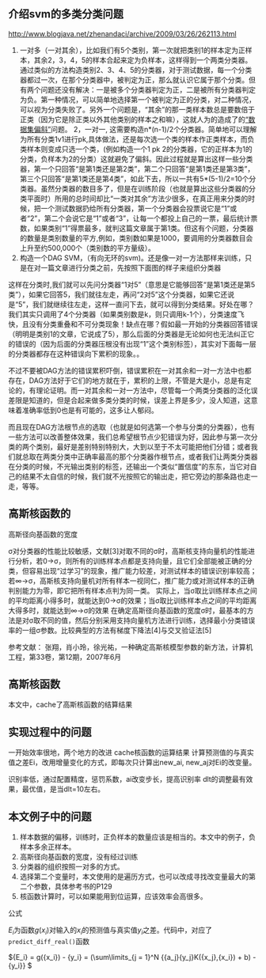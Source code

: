 
## 介绍svm的多类分类问题
http://www.blogjava.net/zhenandaci/archive/2009/03/26/262113.html
1. 一对多（一对其余），比如我们有5个类别，第一次就把类别1的样本定为正样本，其余2，3，4，5的样本合起来定为负样本，这样得到一个两类分类器。通过类似的方法构造类别2、3、4、5的分类器，对于测试数据，每一个分类器都过一次，在那个分类器中，被判定为正，那么就认识它属于那个分类。但有两个问题还没有解决：一是被多个分类器判定为正，二是被所有分类器判定为负。第一种情况，可以简单地选择第一个被判定为正的分类，对二种情况，可以视为分类失败了。另外一个问题是，“其余”的那一类样本数总是要数倍于正类（因为它是除正类以外其他类别的样本之和嘛），这就人为的造成了的[“数据集偏斜”](http://www.blogjava.net/zhenandaci/archive/2009/03/17/260315.html)问题。
2，一对一, 这需要构造n\*(n-1)/2个分类器。简单地可以理解为所有分类1v1进行pk,具体做法，还是每次选一个类的样本作正类样本，而负类样本则变成只选一个类，(例如构造一个1 pk 2的分类器，它的正样本为1的分类，负样本为2的分类）这就避免了偏斜。因此过程就是算出这样一些分类器，第一个只回答“是第1类还是第2类”，第二个只回答“是第1类还是第3类”，第三个只回答“是第1类还是第4类”，如此下去，所以一共有5\*(5-1)/2=10个分类器。虽然分类器的数目多了，但是在训练阶段（也就是算出这些分类器的分类平面时）所用的总时间却比“一类对其余”方法少很多，在真正用来分类的时候，把一个测试数据扔给所有分类器，第一个分类器会投票说它是“1”或者“2”，第二个会说它是“1”或者“3”，让每一个都投上自己的一票，最后统计票数，如果类别“1”得票最多，就判这篇文章属于第1类。但这有个问题，分类器的数量是类别数量的平方,例如，类别数如果是1000，要调用的分类器数目会上升至约500,000个（类别数的平方量级）。
3. 构造一个DAG SVM，（有向无环的svm)。还是像一对一方法那样来训练，只是在对一篇文章进行分类之前，先按照下面图的样子来组织分类器

这样在分类时,我们就可以先问分类器“1对5”（意思是它能够回答“是第1类还是第5类”），如果它回答5，我们就往左走，再问“2对5”这个分类器，如果它还说是“5”，我们就继续往左走，这样一直问下去，就可以得到分类结果。好处在哪？我们其实只调用了4个分类器（如果类别数是k，则只调用k-1个），分类速度飞快，且没有分类重叠和不可分类现象！缺点在哪？假如最一开始的分类器回答错误（明明是类别1的文章，它说成了5），那么后面的分类器是无论如何也无法纠正它的错误的（因为后面的分类器压根没有出现“1”这个类别标签），其实对下面每一层的分类器都存在这种错误向下累积的现象。。

不过不要被DAG方法的错误累积吓倒，错误累积在一对其余和一对一方法中也都存在，DAG方法好于它们的地方就在于，累积的上限，不管是大是小，总是有定论的，有理论证明。而一对其余和一对一方法中，尽管每一个两类分类器的泛化误差限是知道的，但是合起来做多类分类的时候，误差上界是多少，没人知道，这意味着准确率低到0也是有可能的，这多让人郁闷。

而且现在DAG方法根节点的选取（也就是如何选第一个参与分类的分类器），也有一些方法可以改善整体效果，我们总希望根节点少犯错误为好，因此参与第一次分类的两个类别，最好是差别特别特别大，大到以至于不太可能把他们分错；或者我们就总取在两类分类中正确率最高的那个分类器作根节点，或者我们让两类分类器在分类的时候，不光输出类别的标签，还输出一个类似“置信度”的东东，当它对自己的结果不太自信的时候，我们就不光按照它的输出走，把它旁边的那条路也走一走，等等。 


## 高斯核函数的 
高斯径向基函数的宽度

σ对分类器的性能比较敏感，文献[3]对取不同的σ时，高斯核支持向量机的性能进行分析，若0→σ，则所有的训练样本点都是支持向量，且它们全部能被正确的分类，但容易出现“过学习”的现象，推广能力较差，对测试样本的错误识别率较高；若∞→σ，高斯核支持向量机对所有样本一视同仁，推广能力或对测试样本的正确判别能力为零，即它把所有样本点判为同一类。
实际上，当σ取比训练样本点之间的平均距离小得多时，就能达到0→σ的效果；当σ取比训练样本点之间的平均距离大得多时，就能达到∞→σ的效果
在确定高斯径向基函数的宽度σ时，最基本的方法是对σ取不同的值，然后分别采用支持向量机方法进行训练，选择最小分类错误率的一组σ参数。比较典型的方法有梯度下降法[4]与交叉验证法[5]

参考文献：
张翔，肖小玲，徐光祐，一种确定高斯核模型参数的新方法，计算机工程，第33卷，第12期，2007年6月

## 高斯核函数
本文中，cache了高斯核函数的结算结果

## 实现过程中的问题
一开始效率很地，两个地方的改进
cache核函数的运算结果
计算预测值的与真实值之差Ei，改用增量变化的方式，即每次只计算出new\_ai, new\_aj对Ei的改变量。

识别率低，通过配置精度，惩罚系数，ai改变步长，提高识别率
dlt的调整最有效果，最优值，是当dlt=10左右。

## 本文例子中的问题
1. 样本数据的偏移，训练时，正负样本的数量应该是相当的。本文中的例子，负样本多余正样本。
2. 高斯径向基函数的宽度，没有经过训练
3. 分类器的组织按照一对多的方式。 
4. 选择第二个变量时，本文使用的是遍历方式，也可以改成寻找改变量最大的第二个参数，具体参考书的P129
5. 核函数计算时，可以如果能用到位运算，应该效率会高很多。


公式

${E_i}$为函数$g({x_i})$对输入的${x_i}$的预测值与真实值${y_i}$之差。代码中，对应了`predict_diff_real()`函数

${E_i} = g({x_i}) - {y_i} = (\sum\limits_{j = 1}^N {{a_j}{y_j}K({x_j},{x_i}) + b) - {y_i}} $



